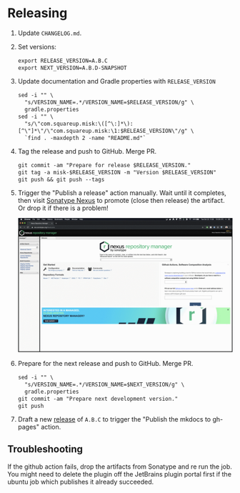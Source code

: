 Releasing
=========

1. Update `CHANGELOG.md`.

2. Set versions:

    ```
    export RELEASE_VERSION=A.B.C
    export NEXT_VERSION=A.B.D-SNAPSHOT
    ```

3. Update documentation and Gradle properties with `RELEASE_VERSION`

    ```
    sed -i "" \
      "s/VERSION_NAME=.*/VERSION_NAME=$RELEASE_VERSION/g" \
      gradle.properties
    sed -i "" \
      "s/\"com.squareup.misk:\([^\:]*\):[^\"]*\"/\"com.squareup.misk:\1:$RELEASE_VERSION\"/g" \
      `find . -maxdepth 2 -name "README.md"`
    ```

4. Tag the release and push to GitHub. Merge PR.

    ```
    git commit -am "Prepare for release $RELEASE_VERSION."
    git tag -a misk-$RELEASE_VERSION -m "Version $RELEASE_VERSION"
    git push && git push --tags
    ``` 

5. Trigger the "Publish a release" action manually. Wait until it completes, then visit [Sonatype Nexus][sonatype_nexus] to promote (close then release) the artifact. Or drop it if there is a problem!

    ![Sonatype Release](/img/sonatype-release.gif)

6. Prepare for the next release and push to GitHub. Merge PR.

    ```
    sed -i "" \
      "s/VERSION_NAME=.*/VERSION_NAME=$NEXT_VERSION/g" \
      gradle.properties
    git commit -am "Prepare next development version."
    git push
    ```

7. Draft a new [release](https://docs.github.com/en/github/administering-a-repository/managing-releases-in-a-repository) of `A.B.C` to trigger the "Publish the mkdocs to gh-pages" action.

## Troubleshooting

If the github action fails, drop the artifacts from Sonatype and re run the job. You might need to delete the plugin off the JetBrains plugin portal first if the ubuntu job which publishes it already succeeded.

[sonatype_nexus]: https://oss.sonatype.org/
